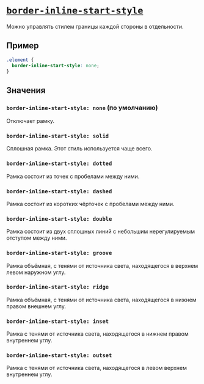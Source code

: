 # [`border-inline-start-style`](../index.md)

Можно управлять стилем границы каждой стороны в отдельности.

## Пример

```css
.element {
  border-inline-start-style: none;
}
```

## Значения

### `border-inline-start-style: none` (по умолчанию)

Отключает рамку.

### `border-inline-start-style: solid`

Сплошная рамка. Этот стиль используется чаще всего.

### `border-inline-start-style: dotted`

Рамка состоит из точек с пробелами между ними.

### `border-inline-start-style: dashed`

Рамка состоит из коротких чёрточек с пробелами между ними.

### `border-inline-start-style: double`

Рамка состоит из двух сплошных линий с небольшим нерегулируемым отступом между ними.

### `border-inline-start-style: groove`

Рамка объёмная, с тенями от источника света, находящегося в верхнем левом наружном углу.

### `border-inline-start-style: ridge`

Рамка объёмная, с тенями от источника света, находящегося в нижнем правом внешнем углу.

### `border-inline-start-style: inset`

Рамка с тенями от источника света, находящегося в нижнем правом внутреннем углу.

### `border-inline-start-style: outset`

Рамка с тенями от источника света, находящегося в левом верхнем внутреннем углу.
